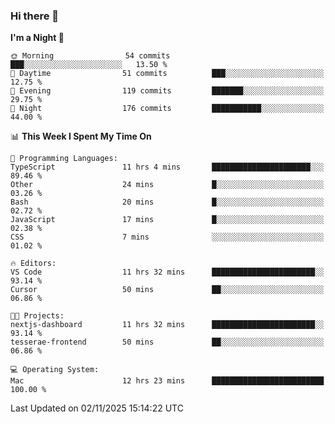 ### Hi there 👋

<!--
**ALiersEL/ALiersEL** is a ✨ _special_ ✨ repository because its `README.md` (this file) appears on your GitHub profile.

Here are some ideas to get you started:

- 🔭 I’m currently working on ...
- 🌱 I’m currently learning ...
- 👯 I’m looking to collaborate on ...
- 🤔 I’m looking for help with ...
- 💬 Ask me about ...
- 📫 How to reach me: ...
- 😄 Pronouns: ...
- ⚡ Fun fact: ...
-->

<!--START_SECTION:waka-->
**I'm a Night 🦉** 

```text
🌞 Morning                54 commits          ███░░░░░░░░░░░░░░░░░░░░░░   13.50 % 
🌆 Daytime                51 commits          ███░░░░░░░░░░░░░░░░░░░░░░   12.75 % 
🌃 Evening                119 commits         ███████░░░░░░░░░░░░░░░░░░   29.75 % 
🌙 Night                  176 commits         ███████████░░░░░░░░░░░░░░   44.00 % 
```


📊 **This Week I Spent My Time On** 

```text
💬 Programming Languages: 
TypeScript               11 hrs 4 mins       ██████████████████████░░░   89.46 % 
Other                    24 mins             █░░░░░░░░░░░░░░░░░░░░░░░░   03.26 % 
Bash                     20 mins             █░░░░░░░░░░░░░░░░░░░░░░░░   02.72 % 
JavaScript               17 mins             █░░░░░░░░░░░░░░░░░░░░░░░░   02.38 % 
CSS                      7 mins              ░░░░░░░░░░░░░░░░░░░░░░░░░   01.02 % 

🔥 Editors: 
VS Code                  11 hrs 32 mins      ███████████████████████░░   93.14 % 
Cursor                   50 mins             ██░░░░░░░░░░░░░░░░░░░░░░░   06.86 % 

🐱‍💻 Projects: 
nextjs-dashboard         11 hrs 32 mins      ███████████████████████░░   93.14 % 
tesserae-frontend        50 mins             ██░░░░░░░░░░░░░░░░░░░░░░░   06.86 % 

💻 Operating System: 
Mac                      12 hrs 23 mins      █████████████████████████   100.00 % 
```


 Last Updated on 02/11/2025 15:14:22 UTC
<!--END_SECTION:waka-->
